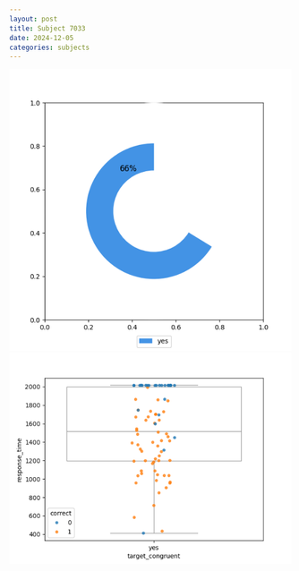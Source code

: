 ```yaml
---
layout: post
title: Subject 7033
date: 2024-12-05
categories: subjects
---
```


![](data/7033/run-20/7033_accuracy_target_congruence.png)
![](data/7033/run-20/7033_rt_congruence.png)
